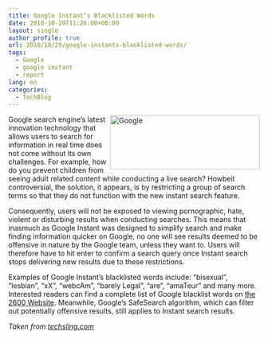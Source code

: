 ```yaml
---
title: Google Instant’s Blacklisted Words
date: 2010-10-29T11:26:00+00:00
layout: single
author_profile: true
url: 2010/10/29/google-instants-blacklisted-words/
tags:
  - Google
  - google instant
  - report
lang: en
categories: 
  - TechBlog
---
```

[<img title="Google" border="0" alt="Google" align="right" src="http://lh4.ggpht.com/_vaUVXcmC3OI/TMqoVtOj8kI/AAAAAAAAC9s/ZF8oFalNqwk/Google_thumb%5B1%5D.png?imgmax=800" width="300" height="109" />](http://lh3.ggpht.com/_vaUVXcmC3OI/TMqoSNu0lII/AAAAAAAAC9o/tBdjpf6qDIw/s1600-h/Google%5B3%5D.png)Google search engine’s latest innovation technology that allows users to search for information in real time does not come without its own challenges. For example, how do you prevent children from seeing adult related content while conducting a live search? Howbeit controversial, the solution, it appears, is by restricting a group of search terms so that they do not function with the new instant search feature.

Consequently, users will not be exposed to viewing pornographic, hate, violent or disturbing results when conducting searches. This means that inasmuch as Google Instant was designed to simplify search and make finding information quicker on Google, no one will see results deemed to be offensive in nature by the Google team, unless they want to. Users will therefore have to hit enter to confirm a search query once Instant search stops delivering new results due to these restrictions.

Examples of Google Instant’s blacklisted words include: “bisexual”, “lesbian”, “xX”, “webcAm”, “barely Legal”, “are”, “amaTeur” and many more. Interested readers can find a complete list of Google blacklist words on [the 2600 Website](http://www.2600.com/googleblacklist/). Meanwhile, Google’s SafeSearch algorithm, which can filter out potentially offensive results, still applies to Instant search results.

_Taken from_ [_techsling.com_](http://techsling.com/)